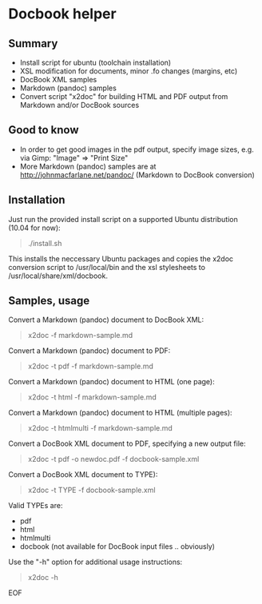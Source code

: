 Docbook helper
==============

Summary
-------

* Install script for ubuntu (toolchain installation)
* XSL modification for documents, minor .fo changes (margins, etc)
* DocBook XML samples
* Markdown (pandoc) samples
* Convert script "x2doc" for building HTML and PDF output from
  Markdown and/or DocBook sources

Good to know
------------

* In order to get good images in the pdf output, specify 
  image sizes, e.g. via Gimp: "Image" => "Print Size"
* More Markdown (pandoc) samples are at 
  http://johnmacfarlane.net/pandoc/
  (Markdown to DocBook conversion)


Installation
------------

Just run the provided install script on a supported Ubuntu
distribution (10.04 for now):

> ./install.sh

This installs the neccessary Ubuntu packages and
copies the x2doc conversion script to /usr/local/bin and 
the xsl stylesheets to /usr/local/share/xml/docbook.


Samples, usage
--------------

Convert a Markdown (pandoc) document to DocBook XML:

> x2doc -f markdown-sample.md

Convert a Markdown (pandoc) document to PDF:

> x2doc -t pdf -f markdown-sample.md

Convert a Markdown (pandoc) document to HTML (one page):

> x2doc -t html -f markdown-sample.md

Convert a Markdown (pandoc) document to HTML (multiple pages):

> x2doc -t htmlmulti -f markdown-sample.md

Convert a DocBook XML document to PDF, specifying a new output file:

> x2doc -t pdf -o newdoc.pdf -f docbook-sample.xml

Convert a DocBook XML document to TYPE):

> x2doc -t TYPE -f docbook-sample.xml

Valid TYPEs are:

* pdf
* html
* htmlmulti
* docbook (not available for DocBook input files .. obviously)

Use the "-h" option for additional usage instructions:

> x2doc -h


EOF